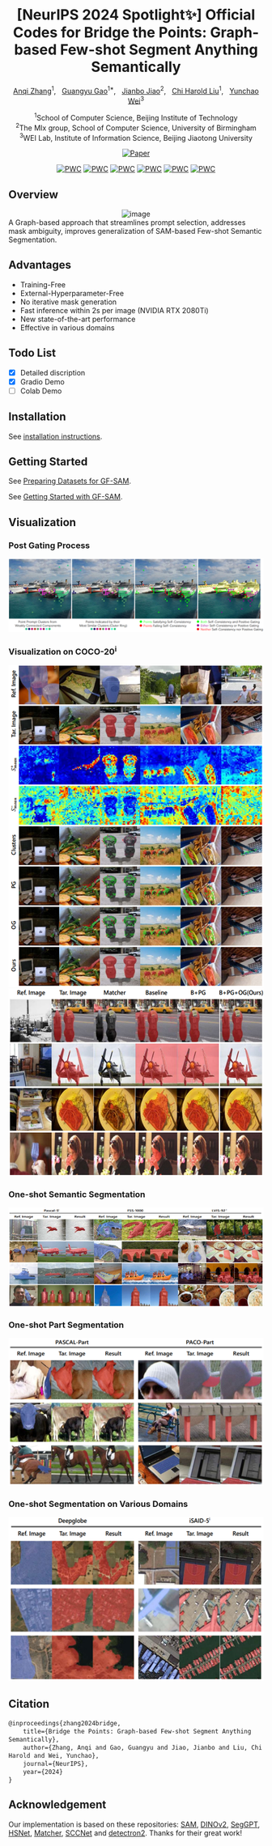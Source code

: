 <div align="center">
<h1>[NeurIPS 2024 Spotlight✨] Official Codes for Bridge the Points: Graph-based Few-shot Segment Anything Semantically</h1>

[Anqi Zhang](https://scholar.google.com/citations?user=DmRZv5sAAAAJ)<sup>1</sup>, &nbsp; 
[Guangyu Gao](https://scholar.google.com/citations?user=snmRfqMAAAAJ)<sup>1*</sup>, &nbsp;
[Jianbo Jiao](https://mix.jianbojiao.com/)<sup>2</sup>, &nbsp;
[Chi Harold Liu](https://scholar.google.com/citations?user=3IgFTEkAAAAJ)<sup>1</sup>, &nbsp;
[Yunchao Wei](https://weiyc.github.io/)<sup>3</sup>

<sup>1</sup>School of Computer Science, Beijing Institute of Technology<br>
<sup>2</sup>The MIx group, School of Computer Science, University of Birmingham<br>
<sup>3</sup>WEI Lab, Institute of Information Science, Beijing Jiaotong University<br>

[![Paper](https://img.shields.io/badge/arxiv-2410.06964-floralwhite)](https://arxiv.org/abs/2410.06964)

[![PWC](https://img.shields.io/endpoint.svg?url=https://paperswithcode.com/badge/bridge-the-points-graph-based-few-shot/few-shot-semantic-segmentation-on-coco-20i-1)](https://paperswithcode.com/sota/few-shot-semantic-segmentation-on-coco-20i-1?p=bridge-the-points-graph-based-few-shot)
[![PWC](https://img.shields.io/endpoint.svg?url=https://paperswithcode.com/badge/bridge-the-points-graph-based-few-shot/few-shot-semantic-segmentation-on-coco-20i-5)](https://paperswithcode.com/sota/few-shot-semantic-segmentation-on-coco-20i-5?p=bridge-the-points-graph-based-few-shot)
[![PWC](https://img.shields.io/endpoint.svg?url=https://paperswithcode.com/badge/bridge-the-points-graph-based-few-shot/few-shot-semantic-segmentation-on-pascal-5i-1)](https://paperswithcode.com/sota/few-shot-semantic-segmentation-on-pascal-5i-1?p=bridge-the-points-graph-based-few-shot)
[![PWC](https://img.shields.io/endpoint.svg?url=https://paperswithcode.com/badge/bridge-the-points-graph-based-few-shot/few-shot-semantic-segmentation-on-pascal-5i-5)](https://paperswithcode.com/sota/few-shot-semantic-segmentation-on-pascal-5i-5?p=bridge-the-points-graph-based-few-shot)
[![PWC](https://img.shields.io/endpoint.svg?url=https://paperswithcode.com/badge/bridge-the-points-graph-based-few-shot/few-shot-semantic-segmentation-on-fss-1000-1)](https://paperswithcode.com/sota/few-shot-semantic-segmentation-on-fss-1000-1?p=bridge-the-points-graph-based-few-shot)
[![PWC](https://img.shields.io/endpoint.svg?url=https://paperswithcode.com/badge/bridge-the-points-graph-based-few-shot/few-shot-semantic-segmentation-on-fss-1000-5)](https://paperswithcode.com/sota/few-shot-semantic-segmentation-on-fss-1000-5?p=bridge-the-points-graph-based-few-shot)

</div>

## Overview
<div align="center">
<img width="800" alt="image" src="figs/framework.png">
</div>
A Graph-based approach that streamlines prompt selection, addresses mask ambiguity, improves generalization of SAM-based Few-shot Semantic Segmentation.

## Advantages

- Training-Free
- External-Hyperparameter-Free
- No iterative mask generation
- Fast inference within 2s per image (NVIDIA RTX 2080Ti)
- New state-of-the-art performance
- Effective in various domains

## Todo List

- [x] Detailed discription
- [x] Gradio Demo
- [ ] Colab Demo

## Installation

See [installation instructions](INSTALL.md).

## Getting Started

See [Preparing Datasets for GF-SAM](datasets/README.md).

See [Getting Started with GF-SAM](GETTING_STARTED.md). 

## Visualization

### Post Gating Process

![Post_Gating](./figs/point_selection.png)

### Visualization on COCO-20<sup>i</sup>

![Detail](./figs/vis_detail.png)
![coco](./figs/vis_coco.png)

### One-shot Semantic Segmentation

![oss](./figs/vis_std.png)

### One-shot Part Segmentation

![part](./figs/vis_part.png)

### One-shot Segmentation on Various Domains

![domain](./figs/vis_cross.png)

## Citation

```
@inproceedings{zhang2024bridge,
    title={Bridge the Points: Graph-based Few-shot Segment Anything Semantically},
    author={Zhang, Anqi and Gao, Guangyu and Jiao, Jianbo and Liu, Chi Harold and Wei, Yunchao},
    journal={NeurIPS},
    year={2024}
}
```

## Acknowledgement
Our implementation is based on these repositories: [SAM](https://github.com/facebookresearch/segment-anything), [DINOv2](https://github.com/facebookresearch/dinov2), [SegGPT](https://github.com/baaivision/Painter/tree/main/SegGPT), [HSNet](https://github.com/juhongm999/hsnet), [Matcher](https://github.com/aim-uofa/Matcher), [SCCNet](https://github.com/linhanwang/SCCNet) and [detectron2](https://github.com/facebookresearch/detectron2). Thanks for their great work!